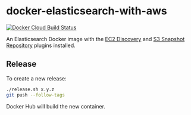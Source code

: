 # docker-elasticsearch-with-aws

[![Docker Cloud Build Status](https://img.shields.io/docker/cloud/build/mintel/elasticsearch-with-aws)](https://cloud.docker.com/u/mintel/repository/docker/mintel/elasticsearch-with-aws)

An Elasticsearch Docker image with the [EC2 Discovery] and [S3 Snapshot Repository] plugins installed.

## Release

To create a new release:

```sh
./release.sh x.y.z
git push --follow-tags
```

Docker Hub will build the new container.

<!-- Links -->
[EC2 Discovery]: https://www.elastic.co/guide/en/elasticsearch/plugins/current/discovery-ec2.html
[S3 Snapshot Repository]: https://www.elastic.co/guide/en/elasticsearch/plugins/current/repository-s3.html
